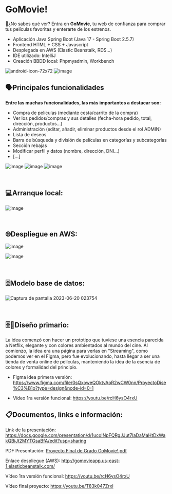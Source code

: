 # GoMovie!

👋¿No sabes qué ver? Entra en <b>GoMovie</b>, tu web de confianza para comprar tus películas favoritas y enterarte de los estrenos.


- Aplicación Java Spring Boot (Java 17 - Spring Boot 2.5.7)
- Frontend HTML + CSS + Javascript
- Desplegada en AWS (Elastic Beanstalk, RDS...)
- IDE utilizado: IntelliJ
- Creación BBDD local: Phpmyadmin, Workbench

![android-icon-72x72](https://github.com/hugosanchezg/proyectoFinalDAW/assets/91953221/228b3932-bfd6-4b89-8f74-aa3a8416abde)
![image](https://github.com/hugosanchezg/proyectoFinalDAW/assets/91953221/5c1ae005-3179-48e5-b84f-a6b6fc3058e2)


<h2>🗣️Principales funcionalidades</h2>
<b>Entre las muchas funcionalidades, las más importantes a destacar son:</b>

- Compra de películas (mediante cesta/carrito de la compra)
- Ver los pedidos/compras y sus detalles (fecha-hora pedido, total, dirección, productos...)
- Administración (editar, añadir, eliminar productos desde el rol ADMIN)
- Lista de deseos
- Barra de búsqueda y división de películas en categorías y subcategorías
- Sección rebajas
- Modificar perfil y datos (nombre, dirección, DNI...)
- [...]

![image](https://github.com/hugosanchezg/proyectoFinalDAW/assets/91953221/11f85497-5725-48ab-9e73-a4563419fa93)
![image](https://github.com/hugosanchezg/proyectoFinalDAW/assets/91953221/c660e11e-cd01-4c83-8d5a-2304144a684f)
![image](https://github.com/hugosanchezg/proyectoFinalDAW/assets/91953221/5b1aa301-a839-41e2-b5fd-6f64ea9c71e3)

<br>

<h2>💻Arranque local:</h2>

![image](https://github.com/hugosanchezg/proyectoFinalDAW/assets/91953221/35572b66-9a44-4dfa-a834-0c05df7e0a62)

<br>

<h2>🌐Despliegue en AWS:</h2>

![image](https://github.com/hugosanchezg/proyectoFinalDAW/assets/91953221/c4bbf448-c0fe-4fff-a574-8768b86f6db7)

![image](https://github.com/hugosanchezg/proyectoFinalDAW/assets/91953221/659b08b4-656a-42b2-9c36-1bf59ca8b44d)

<br>

<h2>🗄️Modelo base de datos:</h2>

![Captura de pantalla 2023-06-20 023754](https://github.com/hugosanchezg/proyectoFinalDAW/assets/91953221/b9358842-e12d-490f-b38b-88ffcd1b387d)

<br>

<h2>🗄🎨Diseño primario:</h2>
<p>La idea comenzó con hacer un prototipo que tuviese una esencia parecida a Netflix, elegante y con colores ambientados al mundo del cine. Al comienzo, la idea era una página para verlas en "Streaming", como podemos ver en el Figma, pero fue evolucionando, hasta llegar a ser una tienda de venta online de películas, manteniendo la idea de la esencia de colores y formalidad del principio.</p>

- Figma idea primera versión: https://www.figma.com/file/0sQxoweQOktvAoR2wCW0nn/ProyectoDise%C3%B1o?type=design&node-id=0-1

- Vídeo 1ra versión funcional: https://youtu.be/rcH6ysO4rxU

<h2>📋Documentos, links e información:</h2>

Link de la presentación: https://docs.google.com/presentation/d/1ucoINpFQRgJJut7IaDaMaHtDxWakQBiJt2MYTGsaBfA/edit?usp=sharing

PDF Presentación: [Proyecto Final de Grado GoMovie!.pdf](https://github.com/hugosanchezg/proyectoFinalDAW/files/11793988/Proyecto.Final.de.Grado.GoMovie.pdf)

Enlace despliegue (AWS): http://gomovieapp.us-east-1.elasticbeanstalk.com/

Vídeo 1ra versión funcional: https://youtu.be/rcH6ysO4rxU

Vídeo final proyecto: https://youtu.be/T83k047ZrxI
